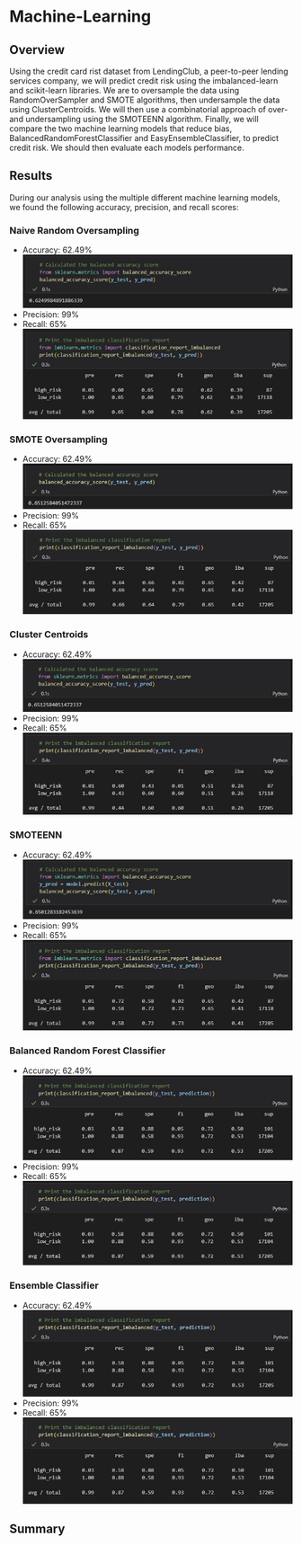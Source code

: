 # Machine-Learning

## Overview
Using the credit card rist dataset from LendingClub, a peer-to-peer lending services company, we will predict credit risk using the imbalanced-learn and scikit-learn libraries. We are to oversample the data using RandomOverSampler and SMOTE algorithms, then undersample the data using ClusterCentroids. We will then use a combinatorial approach of over- and undersampling using the SMOTEENN algorithm. Finally, we will compare the two machine learning models that reduce bias, BalancedRandomForestClassifier and EasyEnsembleClassifier, to predict credit risk. We should then evaluate each models performance. 


## Results
During our analysis using the multiple different machine learning models, we found the following accuracy, precision, and recall scores: 

### Naive Random Oversampling
<ul>
  <li>Accuracy: 62.49%</li>
  <img src = 'Images/NRO_Accuracy.JPG'>
  <li>Precision: 99%</li>
  <li>Recall: 65%</li>
  <img src = 'Images/NRO_Report.JPG'>
</ul>


### SMOTE Oversampling
<ul>
  <li>Accuracy: 62.49%</li>
  <img src = 'Images/SMOTE_Accuracy.JPG'>
  <li>Precision: 99%</li>
  <li>Recall: 65%</li>
  <img src = 'Images/SMOTE_Report.JPG'>
</ul>


### Cluster Centroids
<ul>
  <li>Accuracy: 62.49%</li>
  <img src = 'Images/CC_Accuracy.JPG'>
  <li>Precision: 99%</li>
  <li>Recall: 65%</li>
  <img src = 'Images/CC_Report.JPG'>
</ul>


### SMOTEENN
<ul>
  <li>Accuracy: 62.49%</li>
  <img src = 'Images/SMOTEENN_Accuracy.JPG'>
  <li>Precision: 99%</li>
  <li>Recall: 65%</li>
  <img src = 'Images/SMOTEENN_Report.JPG'>
</ul>


### Balanced Random Forest Classifier
<ul>
  <li>Accuracy: 62.49%</li>
  <img src = 'Images/BRFC_Report.JPG'>
  <li>Precision: 99%</li>
  <li>Recall: 65%</li>
  <img src = 'Images/BRFC_Report.JPG'>
</ul>


### Ensemble Classifier
<ul>
  <li>Accuracy: 62.49%</li>
  <img src = 'Images/EEC_Report.JPG'>
  <li>Precision: 99%</li>
  <li>Recall: 65%</li>
  <img src = 'Images/EEC_Report.JPG'>
</ul>


## Summary


